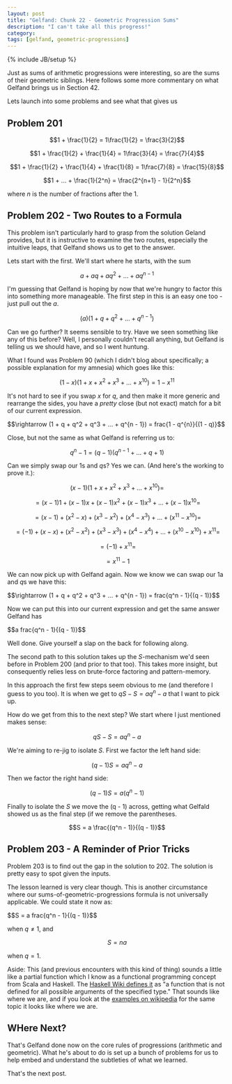 ```yaml
---
layout: post
title: "Gelfand: Chunk 22 - Geometric Progression Sums"
description: "I can't take all this progress!"
category: 
tags: [gelfand, geometric-progressions]
---
```

{% include JB/setup %}

Just as sums of arithmetic progressions were interesting, so are the sums of their geometric siblings.  Here follows some more commentary on what Gelfand brings us in Section 42.

Lets launch into some problems and see what that gives us

## Problem 201

$$1 + \frac{1}{2} = 1\frac{1}{2} = \frac{3}{2}$$

$$1 + \frac{1}{2} + \frac{1}{4} = 1\frac{3}{4} = \frac{7}{4}$$

$$1 + \frac{1}{2} + \frac{1}{4} + \frac{1}{8} = 1\frac{7}{8} = \frac{15}{8}$$

$$1 + ... + \frac{1}{2^n} = \frac{2^{n+1} - 1}{2^n}$$

where $n$ is the number of fractions after the $1$.

## Problem 202 - Two Routes to a Formula
This problem isn't particularly hard to grasp from the solution Geland provides, but it is instructive to examine the two routes, especially the intuitive leaps, that Gelfand shows us to get to the answer.

Lets start with the first. We'll start where he starts, with the sum

$$a + aq + aq^2 + ... + aq^{n - 1}$$

I'm guessing that Gelfand is hoping by now that we're hungry to factor this into something more manageable.  The first step in this is an easy one too - just pull out the $a$.

$$(a)(1 + q + q^2 + ... + q^{n - 1})$$

Can we go further?  It seems sensible to try.  Have we seen something like any of this before?  Well, I personally couldn't recall anything, but Gelfand is telling us we should have, and so I went huntung.  

What I found was Problem 90 (which I didn't blog about specifically; a possible explanation for my amnesia) which goes like this:

$$(1 - x)(1 + x + x^2 + x^3 + ... + x^{10}) = 1 - x^{11}$$

It's not hard to see if you swap $x$ for $q$, and then make it more generic and rearrange the sides, you have a _pretty_ close (but not exact) match for a bit of our current expression.

$$\rightarrow (1 + q + q^2 + q^3 + ... + q^{n - 1}) = frac\{1 - q^{n}}{(1 - q)}$$

Close, but not the same as what Gelfand is referring us to: 

$$q^n - 1 = (q - 1)(q^{n - 1} + ... + q + 1)$$

Can we simply swap our $1$s and $q$s?  Yes we can. (And here's the working to prove it.):

$$(x - 1)(1 + x + x^2 + x^3 + ... + x^{10}) = $$

$$ = (x - 1)1 + (x - 1)x + (x - 1)x^2 + (x - 1)x^3 + ... + (x - 1)x^{10} = $$

$$ = (x - 1) + (x^2 - x) + (x^3 - x^2) + (x^4 - x^3) + ... + (x^{11} - x^{10}) = $$

$$ = (-1) + (x - x) + (x^2 - x^2) + (x^3 - x^3) + (x^4 - x^4) + ... + (x^{10} - x^{10}) + x^{11} = $$

$$ = (-1) + x^{11} = $$

$$ = x^{11} - 1 $$

We can now pick up with Gelfand again.  Now we know we can swap our $1$a and $q$s we have this:

$$\rightarrow (1 + q + q^2 + q^3 + ... + q^{n - 1}) = frac\{q^n - 1}{(q - 1)}$$ 

Now we can put this into our current expression and get the same answer Gelfand has

$$a frac\{q^n - 1}{(q - 1)}$$

Well done. Give yourself a slap on the back for following along.

The second path to this solution takes up the $S$-mechanism we'd seen before in Problem 200 (and prior to that too).  This takes more insight, but consequently relies less on brute-force factoring and pattern-memory.  

In this approach the first few steps seem obvious to me (and therefore I guess to you too).  It is when we get to $qS - S = aq^n - a$ that I want to pick up.

How do we get from this to the next step?  We start where I just mentioned makes sense:

$$qS - S = aq^n - a$$

We're aiming to re-jig to isolate $S$.  First we factor the left hand side:

$$(q - 1)S = aq^n - a$$

Then we factor the right hand side:

$$(q - 1)S = a(q^n - 1)$$

Finally to isolate the $S$ we move the (q - 1) across, getting what Gelfald showed us as the final step (if we remove the parentheses.

$$S = a \frac{(q^n - 1)}{(q - 1)}$$

## Problem 203 - A Reminder of Prior Tricks
Problem 203 is to find out the gap in the solution to 202.  The solution is pretty easy to spot given the inputs.

The lesson learned is very clear though.  This is another circumstance where our sums-of-geometric-progressions formula is not universally applicable.  We could state it now as:

$$S = a frac\{q^n - 1}{(q - 1)}$$ 

when $q \ne 1$, and 

$$S = na$$ 

when $q = 1$.

Aside: This (and previous encounters with this kind of thing) sounds a little like a partial function which I know as a functional programming concept from Scala and Haskell.  The [Haskell Wiki defines it](https://wiki.haskell.org/Partial_functions) as "a function that is not defined for all possible arguments of the specified type."  That sounds like where we are, and if you look at the [examples on wikipedia](https://en.wikipedia.org/wiki/Partial_function#Discussion_and_examples) for the same topic it looks like where we are.

## WHere Next?
That's Gelfand done now on the core rules of progressions (arithmetic and geometric).  What he's about to do is set up a bunch of problems for us to help embed and understand the subtleties of what we learned.

That's the next post. 